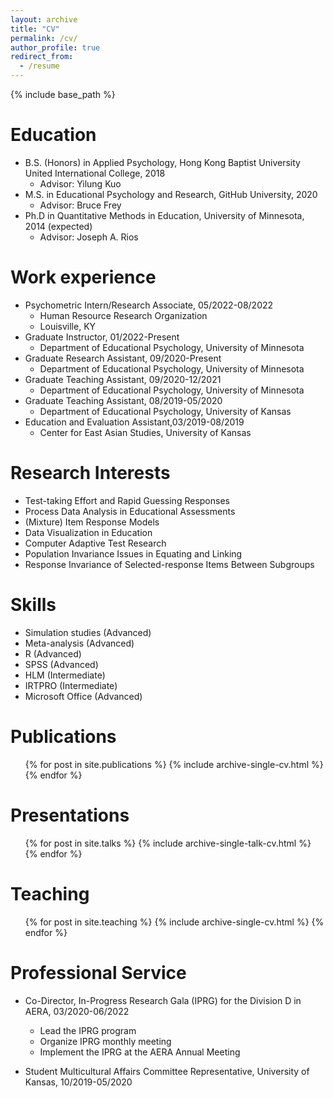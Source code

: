 ```yaml
---
layout: archive
title: "CV"
permalink: /cv/
author_profile: true
redirect_from:
  - /resume
---
```


{% include base_path %}

Education
======
* B.S. (Honors) in Applied Psychology, Hong Kong Baptist University United International College, 2018
  * Advisor: Yilung Kuo
* M.S. in Educational Psychology and Research, GitHub University, 2020
  * Advisor: Bruce Frey
* Ph.D in Quantitative Methods in Education, University of Minnesota, 2014 (expected)
  * Advisor: Joseph A. Rios

Work experience
======
* Psychometric Intern/Research Associate, 05/2022-08/2022
  * Human Resource Research Organization
  * Louisville, KY	
* Graduate Instructor, 01/2022-Present
  * Department of Educational Psychology, University of Minnesota	
* Graduate Research Assistant, 09/2020-Present
  * Department of Educational Psychology, University of Minnesota	
* Graduate Teaching Assistant, 09/2020-12/2021
  * Department of Educational Psychology, University of Minnesota	
* Graduate Teaching Assistant, 08/2019-05/2020
  * Department of Educational Psychology, University of Kansas	
* Education and Evaluation Assistant,03/2019-08/2019 
  * Center for East Asian Studies, University of Kansas	



Research Interests 
======
* Test-taking Effort and Rapid Guessing Responses
* Process Data Analysis in Educational Assessments
* (Mixture) Item Response Models 
*	Data Visualization in Education
*	Computer Adaptive Test Research
*	Population Invariance Issues in Equating and Linking
*	Response Invariance of Selected-response Items Between Subgroups

Skills
======
* Simulation studies (Advanced)
* Meta-analysis (Advanced)
* R (Advanced)
* SPSS (Advanced)
* HLM (Intermediate)
* IRTPRO (Intermediate)
* Microsoft Office (Advanced)

Publications
======
  <ul>{% for post in site.publications %}
    {% include archive-single-cv.html %}
  {% endfor %}</ul>
  
Presentations
======
  <ul>{% for post in site.talks %}
    {% include archive-single-talk-cv.html %}
  {% endfor %}</ul>
  
Teaching
======
  <ul>{% for post in site.teaching %}
    {% include archive-single-cv.html %}
  {% endfor %}</ul>
  
Professional Service
======
* Co-Director, In-Progress Research Gala (IPRG) for the Division D in AERA, 03/2020-06/2022
  * Lead the IPRG program
  * Organize IPRG monthly meeting
  * Implement the IPRG at the AERA Annual Meeting

* Student Multicultural Affairs Committee Representative, University of Kansas, 10/2019-05/2020
